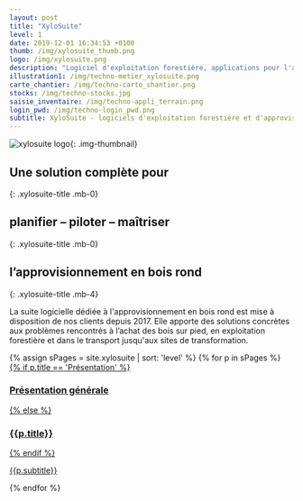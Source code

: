 ```yaml
---
layout: post
title: "XyloSuite"
level: 1
date: 2019-12-01 16:34:53 +0100
thumb: /img/xylosuite_thumb.png
logo: /img/xylosuite.png
description: "Logiciel d'exploitation forestière, applications pour l'approvisionnement en bois"
illustration1: /img/techno-metier_xylosuite.png
carte_chantier: /img/techno-carto_chantier.png
stocks: /img/techno-stocks.jpg
saisie_inventaire: /img/techno-appli_terrain.png
login_pwd: /img/techno-login_pwd.png
subtitle: XyloSuite - logiciels d'exploitation forestière et d'approvisionnement en bois
---
```

![xylosuite logo]({{page.logo}}){: .img-thumbnail}


## Une solution complète pour 
{: .xylosuite-title .mb-0}
## **planifier – piloter – maîtriser**
{: .xylosuite-title .mb-0}
## l’approvisionnement en bois rond
{: .xylosuite-title .mb-4}

<div itemscop itemtype="http://schema.org/WebApplication" class="jumbotron py-2">
  <div itemprop="about">
    <p class="lead">
      La suite logicielle dédiée à l'approvisionnement en bois rond est mise à disposition de nos clients depuis 2017.
      Elle apporte des solutions concrètes aux problèmes rencontrés à l’achat des bois sur pied, en exploitation forestière et dans le transport jusqu'aux sites de transformation.
    </p>
  </div>

</div>

<div>
    {% assign sPages = site.xylosuite | sort: 'level' %}
    {% for p in sPages %}
      <div class="mb-2">
        <a href="{{ p.url | prepend: site.baseurl }}" class="text-dark">
          <div class="py-2">
            {% if p.title == 'Présentation' %}
              <h3 class="xylosuite-title mb-0 pb-0"><i class="fas fa-chevron-right mr-1"></i> Présentation générale </h3>
            {% else %}
              <h3 class="xylosuite-title mb-0 pb-0"><i class="fas fa-chevron-right mr-1"></i> {{p.title}}</h3>
            {% endif %}
            <p class="p-0 m-0">{{p.subtitle}}</p>
        </div>
        </a>
      </div>
    {% endfor %}
</div>